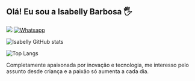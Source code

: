 ## Olá! Eu sou a Isabelly Barbosa 🖐️

<a href="https://www.linkedin.com/in/isabelly-barbosa-gon%C3%A7alves-489b8a208/" target="_blank"><img src="https://img.shields.io/badge/-LinkedIn-%230077B5?style=for-the-badge&logo=linkedin&logoColor=white" target="_blank"></a> 
[![Whatsapp](https://img.shields.io/badge/WhatsApp-25D366?style=for-the-badge&logo=whatsapp&logoColor=white)](https://wa.me/5513988372120)

![Isabelly GitHub stats](https://github-readme-stats.vercel.app/api?username=isabellycomex&show_icons=true&theme=onedark&count_private=true)

![Top Langs](https://github-readme-stats.vercel.app/api/top-langs/?username=isabellycomex&hide_progress=true)

Completamente apaixonada por inovação e tecnologia, me interesso pelo assunto desde criança e a paixão só aumenta a cada dia.






